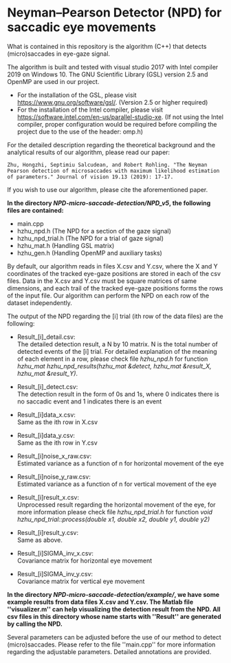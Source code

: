 # Neyman–Pearson Detector (NPD) for saccadic eye movements

What is contained in this repository is the algorithm (C++) that detects (micro)saccades in eye-gaze signal.

  The algorithm is built and tested with visual studio 2017 with Intel compiler 2019 on Windows 10. The GNU Scientific Library (GSL) version 2.5 and OpenMP are used in our project.

  - For the installation of the GSL, please visit https://www.gnu.org/software/gsl/. (Version 2.5 or higher required)
  - For the installation of the Intel compiler, please visit https://software.intel.com/en-us/parallel-studio-xe. (If not using the Intel compiler, proper configuration would be required before compiling the project due to the use of the header: omp.h)
  
  For the detailed description regarding the theoretical background and the analytical results of our algorithm, please read our paper:
  
    Zhu, Hongzhi, Septimiu Salcudean, and Robert Rohling. "The Neyman Pearson detection of microsaccades with maximum likelihood estimation of parameters." Journal of vision 19.13 (2019): 17-17.
  
  If you wish to use our algorithm, please cite the aforementioned paper.

  **In the directory _NPD-micro-saccade-detection/NPD_v5_, the following files are contained:**

  - main.cpp
  - hzhu_npd.h (The NPD for a section of the gaze signal)
  - hzhu_npd_trial.h (The NPD for a trial of gaze signal)
  - hzhu_mat.h (Handling GSL matrix)
  - hzhu_gen.h (Handling OpenMP and auxiliary tasks)

  By default, our algorithm reads in files X.csv and Y.csv, where the X and Y coordinates of the tracked eye-gaze positions are stored in each of the csv files. Data in the X.csv and Y.csv must be square matrices of same dimensions, and each trail of the tracked eye-gaze positions forms the rows of the input file. Our algorithm can perform the NPD on each row of the dataset independently.
  
  The output of the NPD regarding the [i] trial (ith row of the data files) are the following:
  
  - Result_[i]_detail.csv:  
      The detailed detection result, a N by 10 matrix. N is the total number of detected events of the [i] trial. For detailed explanation of the meaning of each element in a row, please check file _hzhu_npd.h_ for function _hzhu_mat hzhu_npd_results(hzhu_mat &detect, hzhu_mat &result_X, hzhu_mat &result_Y)_.
    
  - Result_[i]_detect.csv:  
      The detection result in the form of 0s and 1s, where 0 indicates there is no saccadic event and 1 indicates there is an event
  
  - Result_[i]data_x.csv:  
      Same as the ith row in X.csv
  
  - Result_[i]data_y.csv:  
      Same as the ith row in Y.csv
  
  - Result_[i]noise_x_raw.csv:  
      Estimated variance as a function of n for horizontal movement of the eye
  
  - Result_[i]noise_y_raw.csv:  
      Estimated variance as a function of n for vertical movement of the eye
  
  - Result_[i]result_x.csv:  
      Unprocessed result regarding the horizontal movement of the eye, for more information please check file _hzhu_npd_trial.h_ for function _void hzhu_npd_trial::process(double x1, double x2, double y1, double y2)_
  
  - Result_[i]result_y.csv:  
      Same as above.
      
  - Result_[i]SIGMA_inv_x.csv:  
      Covariance matrix for horizontal eye movement
      
  - Result_[i]SIGMA_inv_y.csv:  
      Covariance matrix for vertical eye movement
      
  **In the directory _NPD-micro-saccade-detection/example/_, we have some example results from data files X.csv and Y.csv. The Matlab file ''visualizer.m'' can help visualizing the detection result from the NPD. All csv files in this directory whose name starts with ''Result'' are generated by calling the NPD.**
  
  Several parameters can be adjusted before the use of our method to detect (micro)saccades. Please refer to the file ''main.cpp'' for more information regarding the adjustable parameters. Detailed annotations are provided.
